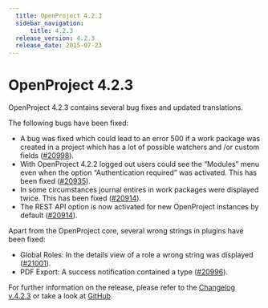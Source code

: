 ```yaml
---
  title: OpenProject 4.2.3
  sidebar_navigation:
      title: 4.2.3
  release_version: 4.2.3
  release_date: 2015-07-23
---
```



# OpenProject 4.2.3

OpenProject 4.2.3 contains several bug fixes and updated translations.

The following bugs have been fixed:

  - A bug was fixed which could lead to an error 500 if a work package
    was created in a project which has a lot of possible watchers and
    /or custom fields
    ([\#20998](https://community.openproject.org/work_packages/20998)).
  - With OpenProject 4.2.2 logged out users could see the “Modules” menu
    even when the option “Authentication required” was activated. This
    has been fixed
    ([\#20935](https://community.openproject.org/work_packages/20935)).
  - In some circumstances journal entires in work packages were
    displayed twice. This has been fixed
    ([\#20914](https://community.openproject.org/work_packages/20914)).
  - The REST API option is now activated for new OpenProject instances
    by default
    ([\#20914](https://community.openproject.org/work_packages/20914)).

Apart from the OpenProject core, several wrong strings in plugins have
been fixed:

  - Global Roles: In the details view of a role a wrong string was
    displayed
    ([\#21001](https://community.openproject.org/work_packages/21001)).
  - PDF Export: A success notification contained a type
    ([\#20996](https://community.openproject.org/work_packages/20996)).

For further information on the release, please refer to the [Changelog
v.4.2.3](https://community.openproject.org/versions/748) or take a look
at [GitHub](https://github.com/opf/openproject/tree/v4.2.3).


